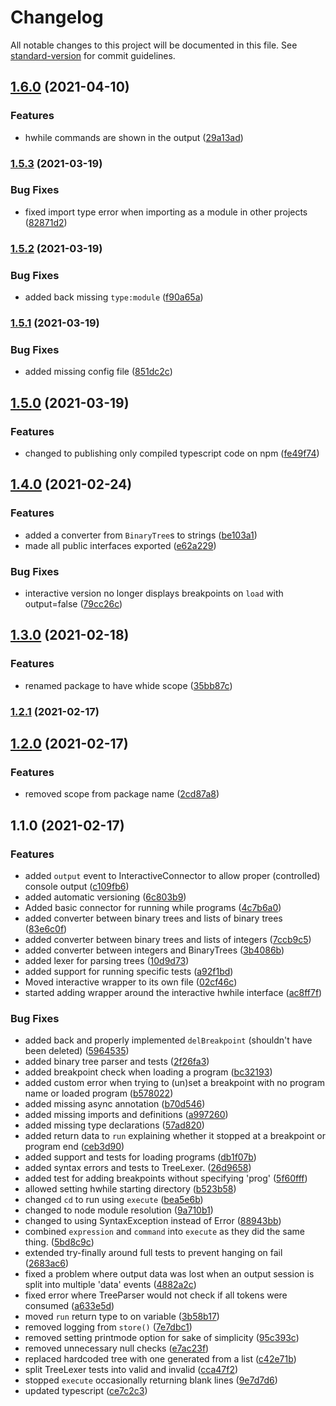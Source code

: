 # Changelog

All notable changes to this project will be documented in this file. See [standard-version](https://github.com/conventional-changelog/standard-version) for commit guidelines.

## [1.6.0](https://github.com/sonrad10/hwhile-wrapper/compare/v1.5.3...v1.6.0) (2021-04-10)


### Features

* hwhile commands are shown in the output ([29a13ad](https://github.com/sonrad10/hwhile-wrapper/commit/29a13adbc905e14e776216ba67e96b446ef5dc20))

### [1.5.3](https://github.com/sonrad10/hwhile-wrapper/compare/v1.5.2...v1.5.3) (2021-03-19)


### Bug Fixes

* fixed import type error when importing as a module in other projects ([82871d2](https://github.com/sonrad10/hwhile-wrapper/commit/82871d2821fb39856ff56cdc8a0f404ddd5afbc3))

### [1.5.2](https://github.com/sonrad10/hwhile-wrapper/compare/v1.5.1...v1.5.2) (2021-03-19)


### Bug Fixes

* added back missing `type:module` ([f90a65a](https://github.com/sonrad10/hwhile-wrapper/commit/f90a65a35faf188459fd7057ba91e442da21924c))

### [1.5.1](https://github.com/sonrad10/hwhile-wrapper/compare/v1.5.0...v1.5.1) (2021-03-19)


### Bug Fixes

* added missing config file ([851dc2c](https://github.com/sonrad10/hwhile-wrapper/commit/851dc2c1013be550e6baa71753c8783b72690e05))

## [1.5.0](https://github.com/sonrad10/hwhile-wrapper/compare/v1.4.0...v1.5.0) (2021-03-19)


### Features

* changed to publishing only compiled typescript code on npm ([fe49f74](https://github.com/sonrad10/hwhile-wrapper/commit/fe49f74bba6f11a24b5fac3087c6fb38764a9af3))

## [1.4.0](https://github.com/sonrad10/hwhile-wrapper/compare/v1.3.0...v1.4.0) (2021-02-24)


### Features

* added a converter from `BinaryTree`s to strings ([be103a1](https://github.com/sonrad10/hwhile-wrapper/commit/be103a1a60bb3b813875b8f669b47aaa0d4ef74f))
* made all public interfaces exported ([e62a229](https://github.com/sonrad10/hwhile-wrapper/commit/e62a229e73a462f872ce24d7d277aab54332f7ec))


### Bug Fixes

* interactive version no longer displays breakpoints on `load` with output=false ([79cc26c](https://github.com/sonrad10/hwhile-wrapper/commit/79cc26c01518498d7e69b2d7e01219f2aad4ea60))

## [1.3.0](https://github.com/sonrad10/hwhile-wrapper/compare/v1.2.1...v1.3.0) (2021-02-18)


### Features

* renamed package to have whide scope ([35bb87c](https://github.com/sonrad10/hwhile-wrapper/commit/35bb87c7e91825a8fa8181fb3668477fe0fa599a))

### [1.2.1](https://github.com/sonrad10/hwhile-wrapper/compare/v1.2.0...v1.2.1) (2021-02-17)

## [1.2.0](https://github.com/sonrad10/hwhile-wrapper/compare/v1.1.0...v1.2.0) (2021-02-17)


### Features

* removed scope from package name ([2cd87a8](https://github.com/sonrad10/hwhile-wrapper/commit/2cd87a810e74d18b1b4c5cc3b9fabc23b155b0fa))

## 1.1.0 (2021-02-17)


### Features

* added `output` event to InteractiveConnector to allow proper (controlled) console output ([c109fb6](https://github.com/sonrad10/hwhile-wrapper/commit/c109fb6f60f460e2cd9900e59feccab0a6734b57))
* added automatic versioning ([6c803b9](https://github.com/sonrad10/hwhile-wrapper/commit/6c803b9f44e32ac0982cbbb36330d24fd893199c))
* Added basic connector for running while programs ([4c7b6a0](https://github.com/sonrad10/hwhile-wrapper/commit/4c7b6a0cb14651c4a78a054c682ac1cbcbaeebbc))
* added converter between binary trees and lists of binary trees ([83e6c0f](https://github.com/sonrad10/hwhile-wrapper/commit/83e6c0f3bb059fd7cf854d6e380819f61593f07f))
* added converter between binary trees and lists of integers ([7ccb9c5](https://github.com/sonrad10/hwhile-wrapper/commit/7ccb9c5c86a63b29f4b42ce47935e1873f3d4e5e))
* added converter between integers and BinaryTrees ([3b4086b](https://github.com/sonrad10/hwhile-wrapper/commit/3b4086bf709f36651a1dc392603f9e4f78a8d4dd))
* added lexer for parsing trees ([10d9d73](https://github.com/sonrad10/hwhile-wrapper/commit/10d9d73efae8a1ade5cf4a2327ddabfe26cefdcb))
* added support for running specific tests ([a92f1bd](https://github.com/sonrad10/hwhile-wrapper/commit/a92f1bdcf338597a86197e8fd8b9ef71c500963d))
* Moved interactive wrapper to its own file ([02cf46c](https://github.com/sonrad10/hwhile-wrapper/commit/02cf46c32bd5a2bea219fb88773a3e9e89359a14))
* started adding wrapper around the interactive hwhile interface ([ac8ff7f](https://github.com/sonrad10/hwhile-wrapper/commit/ac8ff7f759dd96a248e491a176b5991c6eb3b11d))


### Bug Fixes

* added back and properly implemented `delBreakpoint` (shouldn't have been deleted) ([5964535](https://github.com/sonrad10/hwhile-wrapper/commit/5964535f33647cc07a85593b2c581dab923fd279))
* added binary tree parser and tests ([2f26fa3](https://github.com/sonrad10/hwhile-wrapper/commit/2f26fa3a16a91eaebd305350a4052d15ce3385bd))
* added breakpoint check when loading a program ([bc32193](https://github.com/sonrad10/hwhile-wrapper/commit/bc32193c3a4e49c59f9d13100626226b56c47cb1))
* added custom error when trying to (un)set a breakpoint with no program name or loaded program ([b578022](https://github.com/sonrad10/hwhile-wrapper/commit/b578022aee6934ec1fea152f2b6e813313cee667))
* added missing async annotation ([b70d546](https://github.com/sonrad10/hwhile-wrapper/commit/b70d546605c68ae6e019aa254c75be4771ed82c1))
* added missing imports and definitions ([a997260](https://github.com/sonrad10/hwhile-wrapper/commit/a997260effa5086ee17e391e176a5c9ad03615fb))
* added missing type declarations ([57ad820](https://github.com/sonrad10/hwhile-wrapper/commit/57ad8209b62e6ec86c018265d01a7133a177da65))
* added return data to `run` explaining whether it stopped at a breakpoint or program end ([ceb3d90](https://github.com/sonrad10/hwhile-wrapper/commit/ceb3d90c290cc866291b81a659e87b7c71c0dc66))
* added support and tests for loading programs ([db1f07b](https://github.com/sonrad10/hwhile-wrapper/commit/db1f07b74306ae6d5f1b37a10c2ae8c1befb5f49))
* added syntax errors and tests to TreeLexer. ([26d9658](https://github.com/sonrad10/hwhile-wrapper/commit/26d96589a924850f6c3c39abbcecf376a584879d))
* added test for adding breakpoints without specifying 'prog' ([5f60fff](https://github.com/sonrad10/hwhile-wrapper/commit/5f60fff6d5f37bc7381ac081fdd03630bbf3c30a))
* allowed setting hwhile starting directory ([b523b58](https://github.com/sonrad10/hwhile-wrapper/commit/b523b58bb47616aca4b2dac3ceda7f05623935b9))
* changed `cd` to run using `execute` ([bea5e6b](https://github.com/sonrad10/hwhile-wrapper/commit/bea5e6b301c18c086d75abf7524c1bccdb59087b))
* changed to node module resolution ([9a710b1](https://github.com/sonrad10/hwhile-wrapper/commit/9a710b1333626466eb4d4012465fa9181aa0d00e))
* changed to using SyntaxException instead of Error ([88943bb](https://github.com/sonrad10/hwhile-wrapper/commit/88943bbfcb99aebe9ad230a07b3b8bf5034abad4))
* combined `expression` and `command` into `execute` as they did the same thing. ([5bd8c9c](https://github.com/sonrad10/hwhile-wrapper/commit/5bd8c9cf8480aefa3baeadf3f31131444cc961cb))
* extended try-finally around full tests to prevent hanging on fail ([2683ac6](https://github.com/sonrad10/hwhile-wrapper/commit/2683ac60de53956c2bc576166d5d35db821d2d3c))
* fixed a problem where output data was lost when an output session is split into multiple 'data' events ([4882a2c](https://github.com/sonrad10/hwhile-wrapper/commit/4882a2c2700d7524a75c2f07206164898b3e5c26))
* fixed error where TreeParser would not check if all tokens were consumed ([a633e5d](https://github.com/sonrad10/hwhile-wrapper/commit/a633e5dad40c639ac94c4a77491a83285210a2c2))
* moved `run` return type to on variable ([3b58b17](https://github.com/sonrad10/hwhile-wrapper/commit/3b58b179f2eac0ef02311ef1d89196dd35985b86))
* removed logging from `store()` ([7e7dbc1](https://github.com/sonrad10/hwhile-wrapper/commit/7e7dbc1516af0e9ecd55a8a430aefe87bfc43bbb))
* removed setting printmode option for sake of simplicity ([95c393c](https://github.com/sonrad10/hwhile-wrapper/commit/95c393c25345963c54abd8aeea17f13def482d24))
* removed unnecessary null checks ([e7ac23f](https://github.com/sonrad10/hwhile-wrapper/commit/e7ac23ffb969e1461c3791799e1a1bac36322dd3))
* replaced hardcoded tree with one generated from a list ([c42e71b](https://github.com/sonrad10/hwhile-wrapper/commit/c42e71b6fa38789b3b9fb642c7289647cec2979a))
* split TreeLexer tests into valid and invalid ([cca47f2](https://github.com/sonrad10/hwhile-wrapper/commit/cca47f2777df8964121a356b7835aa5d404ea101))
* stopped `execute` occasionally returning blank lines ([9e7d7d6](https://github.com/sonrad10/hwhile-wrapper/commit/9e7d7d66e440251c4011ba5de6018347d501d4d0))
* updated typescript ([ce7c2c3](https://github.com/sonrad10/hwhile-wrapper/commit/ce7c2c36160c9c26f2ee4d9827f65d9d1d97ec63))
